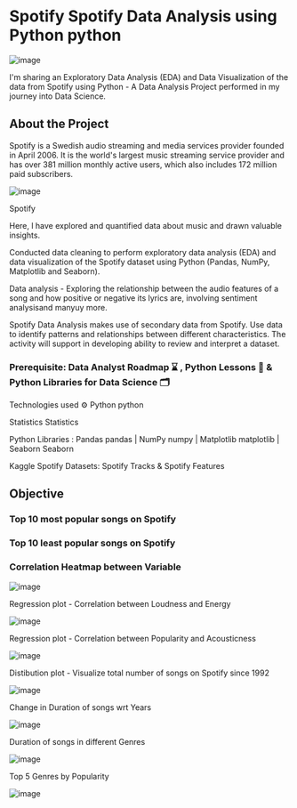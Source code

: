  
 # Spotify Spotify Data Analysis using Python python 
![image](https://github.com/MIkekhan724/EDA_On_Spotify_DataSet/assets/59670263/4afae505-9ba2-4b2d-a84d-ad270fd9ba5b)  


I'm sharing an Exploratory Data Analysis (EDA) and Data Visualization of the data from Spotify using Python - A Data Analysis Project performed in my journey into Data Science.

## About the Project
Spotify is a Swedish audio streaming and media services provider founded in April 2006. It is the world's largest music streaming service provider and has over 381 million monthly active users, which also includes 172 million paid subscribers. 

![image](https://github.com/MIkekhan724/EDA_On_Spotify_DataSet/assets/59670263/c0024862-a7af-46ed-8e2e-4bcab5a498f7)


Spotify

Here, l have explored and quantified data about music and drawn valuable insights.

Conducted data cleaning to perform exploratory data analysis (EDA) and data visualization of the Spotify dataset using Python (Pandas, NumPy, Matplotlib and Seaborn).

Data analysis - Exploring the relationship between the audio features of a song and how positive or negative its lyrics are, involving sentiment analysisand manyuy more.

Spotify Data Analysis makes use of secondary data from Spotify. Use data to identify patterns and relationships between different characteristics. The activity will support in developing ability to review and interpret a dataset.

### Prerequisite: Data Analyst Roadmap ⌛ , Python Lessons 📑 & Python Libraries for Data Science 🗂️

Technologies used ⚙️
Python python

Statistics Statistics

Python Libraries :
Pandas pandas | NumPy numpy | Matplotlib matplotlib | Seaborn Seaborn


Kaggle Spotify Datasets: Spotify Tracks & Spotify Features

## Objective
### Top 10 most popular songs on Spotify

### Top 10 least popular songs on Spotify

### Correlation Heatmap between Variable

![image](https://github.com/MIkekhan724/EDA_On_Spotify_DataSet/assets/59670263/638ac4e8-082b-4b9e-8a02-9c84c7782f4c)



Regression plot - Correlation between Loudness and Energy

![image](https://github.com/MIkekhan724/EDA_On_Spotify_DataSet/assets/59670263/03606856-290c-413f-9cae-6cecea12b2d4)



Regression plot - Correlation between Popularity and Acousticness

![image](https://github.com/MIkekhan724/EDA_On_Spotify_DataSet/assets/59670263/5ad4f073-64bf-4ee6-95d8-42bb57b02bf1)



Distibution plot - Visualize total number of songs on Spotify since 1992

![image](https://github.com/MIkekhan724/EDA_On_Spotify_DataSet/assets/59670263/535975cf-5064-4c72-aa2c-09316f3908a0)



Change in Duration of songs wrt Years

![image](https://github.com/MIkekhan724/EDA_On_Spotify_DataSet/assets/59670263/189d96d5-673f-4ebb-8265-7bac5acdfffa)



Duration of songs in different Genres

![image](https://github.com/MIkekhan724/EDA_On_Spotify_DataSet/assets/59670263/772c1649-9584-4480-ad8f-a7e7417d687f)


Top 5 Genres by Popularity

![image](https://github.com/MIkekhan724/EDA_On_Spotify_DataSet/assets/59670263/5f6e9111-283e-40e6-9a89-03eb5908ca4a)






